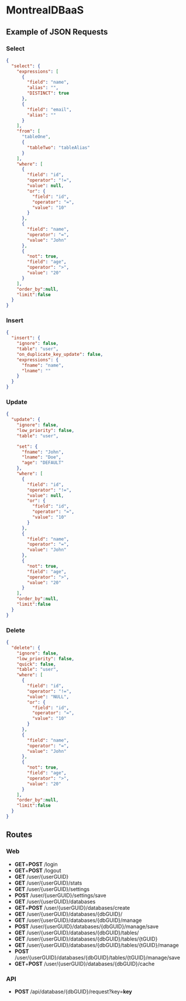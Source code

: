 # MontrealDBaaS

## Example of JSON Requests

### Select
```json
{
  "select": {
    "expressions": [
      {
        "field": "name",
        "alias": "",
        "DISTINCT": true
      },
      {
        "field": "email",
        "alias": ""
      }
    ],
    "from": [
      "tableOne",
      {
        "tableTwo": "tableAlias"
      }
    ],
    "where": [
      {
        "field": "id",
        "operator": "!=",
        "value": null,
        "or": {
          "field": "id",
          "operator": "=",
          "value": "10"
        }
      },
      {
        "field": "name",
        "operator": "=",
        "value": "John"
      },
      {
        "not": true,
        "field": "age",
        "operator": ">",
        "value": "20"
      }
    ],
    "order_by":null,
    "limit":false
  }
}
```

### Insert
```json
{
  "insert": {
    "ignore": false,
    "table": "user",
    "on_duplicate_key_update": false,
    "expressions": {
      "fname": "name",
      "lname": ""
    }
  }
}
```

### Update
```json
{
  "update": {
    "ignore": false,
    "low_priority": false,
    "table": "user",

    "set": {
      "fname": "John",
      "lname": "Doe",
      "age": "DEFAULT"
    },
    "where": [
      {
        "field": "id",
        "operator": "!=",
        "value": null,
        "or": {
          "field": "id",
          "operator": "=",
          "value": "10"
        }
      },
      {
        "field": "name",
        "operator": "=",
        "value": "John"
      },
      {
        "not": true,
        "field": "age",
        "operator": ">",
        "value": "20"
      }
    ],
    "order_by":null,
    "limit":false
  }
}
```

### Delete
```json
{
  "delete": {
    "ignore": false,
    "low_priority": false,
    "quick": false,
    "table": "user",
    "where": [
      {
        "field": "id",
        "operator": "!=",
        "value": "NULL",
        "or": {
          "field": "id",
          "operator": "=",
          "value": "10"
        }
      },
      {
        "field": "name",
        "operator": "=",
        "value": "John"
      },
      {
        "not": true,
        "field": "age",
        "operator": ">",
        "value": "20"
      }
    ],
    "order_by":null,
    "limit":false
  }
}
```

## Routes

### Web


 * **GET**+**POST** /login
 * **GET**+**POST** /logout
 * **GET** /user/{userGUID}
 * **GET** /user/{userGUID}/stats
 * **GET** /user/{userGUID}/settings
 * **POST** /user/{userGUID}/settings/save
 * **GET** /user/{userGUID}/databases
 * **GET**+**POST** /user/{userGUID}/databases/create
 * **GET** /user/{userGUID}/databases/{dbGUID}/
 * **GET** /user/{userGUID}/databases/{dbGUID}/manage
 * **POST** /user/{userGUID}/databases/{dbGUID}/manage/save
 * **GET** /user/{userGUID}/databases/{dbGUID}/tables/
 * **GET** /user/{userGUID}/databases/{dbGUID}/tables/{tGUID}
 * **GET** /user/{userGUID}/databases/{dbGUID}/tables/{tGUID}/manage
 * **POST** /user/{userGUID}/databases/{dbGUID}/tables/{tGUID}/manage/save
 * **GET**+**POST** /user/{userGUID}/databases/{dbGUID}/cache

### API


 * **POST** /api/database/{dbGUID}/request?key=**key**


